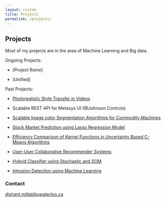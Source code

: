 ```yaml
---
layout: custom
title: Projects
permalink: /projects/
---
```


## Projects

Most of my projects are in the area of Machine Learning and Big data.

Ongoing Projects:

+ [Project Rome]

+ [Unified]


Past Projects:

+ [Photorealistic Style Transfer in Videos](http://dishant-mittal.github.io/style-transfer-videos)

+ Scalable REST API for Metasys UI (@Johnson Controls)

+ [Scalable Image color Segmentation Algorithms for Commodity Machines](http://dishant-mittal.github.io/HPKRIFCM)

+ [Stock Market Prediction using Lasso Regression Model](http://dishant-mittal.github.io/Stock-Market-Prediction-using-Lasso-Regression-Model)

+ [Efficiency Comparison of Kernel Functions in Uncertainty Based C-Means Algorithms](http://dishant-mittal.github.io/Efficiency-Analysis-of-Kernels-in-Hybrid-C-Means-Algorithms)

+ [User-User Collaborative Recommender Systems](http://dishant-mittal.github.io/user-user-collaborative-recommender-system)

+ [Hybrid Classifier using Stochastic and SOM](http://dishant-mittal.github.io/Hybrid-Classifier-using-Stochastic-and-SOM)

+ [Intrusion Detection using Machine Learning](http://dishant-mittal.github.io/Intrusion-Detection-using-Random-Forests/)





 
### Contact

[dishant.mittal@uwaterloo.ca](mailto:dishant.mittal@uwaterloo.ca)
